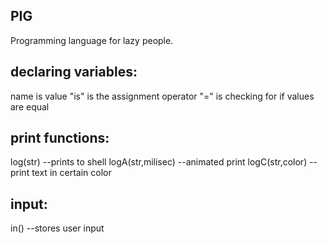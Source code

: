 ## PIG

Programming language for lazy people.

## declaring variables:

name is value
"is" is the assignment operator
"=" is checking for if values are equal

## print functions:

log(str) --prints to shell
logA(str,milisec) --animated print
logC(str,color) --print text in certain color

## input:

in() --stores user input
